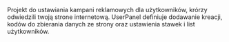 Projekt do ustawiania kampani reklamowych dla użytkowników, krórzy odwiedzili twoją strone internetową. UserPanel definiuje dodawanie kreacji, kodów do zbierania danych ze strony oraz ustawienia stawek i list użytkowników.

